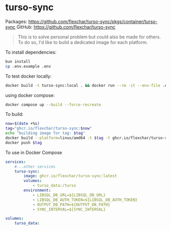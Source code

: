 # turso-sync

Packages: https://github.com/flexchar/turso-sync/pkgs/container/turso-sync
GitHub: https://github.com/flexchar/turso-sync

> This is to solve personal problem but could also be made for others. To do so, I'd like to build a dedicated image for each platform.

To install dependencies:

```bash
bun install
cp .env.example .env
```

To test docker locally:

```bash
docker build -t turso-sync:local . && docker run --rm -it --env-file .env -v turso-volume:/turso turso-sync:local
```

using docker compose:

```bash
docker compose up --build --force-recreate
```

To build:

```bash
now=$(date +%s)
tag="ghcr.io/flexchar/turso-sync:$now"
echo "building image for tag: $tag"
docker build --platform=linux/amd64 -t $tag -t ghcr.io/flexchar/turso-sync:latest .
docker push $tag
```

To use in Docker Compose

```yaml
services:
    #...other services
    turso-sync:
        image: ghcr.io/flexchar/turso-sync:latest
        volumes:
            - turso_data:/turso
        environment:
            - LIBSQL_DB_URL=${LIBSQL_DB_URL}
            - LIBSQL_DB_AUTH_TOKEN=${LIBSQL_DB_AUTH_TOKEN}
            - OUTPUT_DB_PATH=${OUTPUT_DB_PATH}
            - SYNC_INTERVAL=${SYNC_INTERVAL}

volumes:
    turso_data:
```
